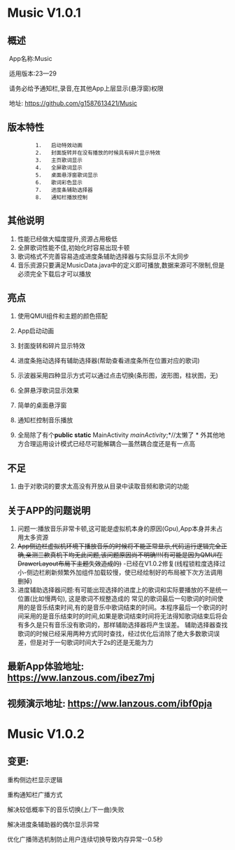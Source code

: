 # Music V1.0.1

## 概述

​		App名称:Music

​		适用版本:23—29

​		请务必给予通知栏,录音,在其他App上层显示(悬浮窗)权限

​		地址: https://github.com/g1587613421/Music



## 版本特性

             1.   启动特效动画 
             2.   封面旋转并在没有播放的时候具有碎片显示特效
             3.   主页歌词显示
             4.   全屏歌词显示
             5.   桌面悬浮窗歌词显示
             6.   歌词彩色显示
             7.   进度条辅助选择器
             8.   通知栏播放控制                 

## 其他说明

1. 性能已经做大幅度提升,资源占用极低
2. 全屏歌词性能不佳,初始化时容易出现卡顿
3. 歌词格式不完善容易造成进度条辅助选择器与实际显示不太同步
4. 音乐资源只要满足MusicData.java中的定义即可播放,数据来源可不限制,但是必须完全下载后才可以播放

## 亮点

1. 使用QMUI组件和主题的颜色搭配

2. App启动动画

3. 封面旋转和碎片显示特效

4. 进度条拖动选择有辅助选择器(帮助查看进度条所在位置对应的歌词)

5. 示波器采用四种显示方式可以通过点击切换(条形图，波形图，柱状图，无)

6. 全屏悬浮歌词显示效果

7. 简单的桌面悬浮窗

8. 通知栏控制音乐播放

9. 全局除了有个**public static** MainActivity *mainActivity*;*//太懒了
   \* 外其他地方合理运用设计模式已经尽可能解耦合—虽然耦合度还是有一点高

## 不足

1. 由于对歌词的要求太高没有开放从目录中读取音频和歌词的功能

## 关于APP的问题说明

1. 问题一:播放音乐非常卡顿,这可能是虚拟机本身的原因(Gpu),App本身并未占用太多资源
2. ~~App侧边栏虚拟机环境下播放音乐的时候将不能正常显示,代码运行逻辑完全正确,亲测三款真机下均无此问题,该问题原因尚不明确!!!(有可能是因为QMUI在DrawerLayout布局下主题失效造成的)~~ -已经在V1.0.2修复(线程锁粒度选择过小-侧边栏刷新频繁外加组件加载较慢，使已经绘制好的布局被下次方法调用删掉)
3. 进度辅助选择器问题:有可能出现选择的进度上的歌词和实际要播放的不是统一位置(比如慢两句), 这是歌词不规整造成的
   常见的歌词最后一句歌词的时间使用的是音乐结束时间,有的是音乐中歌词结束的时间。本程序最后一个歌词的时间采用的是音乐结束时的时间,如果是歌词结束时间将无法得知歌词结束后将会有多久是只有音乐没有歌词的，那样辅助选择器将产生误差。
   辅助选择器查找歌词的时候已经采用两种方式同时查找，经过优化后消除了绝大多数歌词误差，但是对于一句歌词时间大于2s的还是无能为力

## 最新App体验地址:  https://ww.lanzous.com/ibez7mj

## 视频演示地址: https://ww.lanzous.com/ibf0pja









# Music V1.0.2

## 变更:

重构侧边栏显示逻辑

重构通知栏广播方式

解决较低概率下的音乐切换(上/下一曲)失败

解决进度条辅助器的偶尔显示异常

优化广播筛选机制防止用户连续切换导致内存异常--0.5秒
